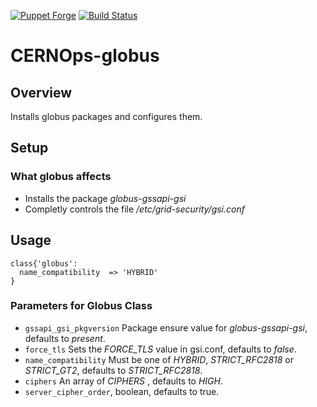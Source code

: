 [![Puppet Forge](http://img.shields.io/puppetforge/v/CERNOps/globus.svg)](https://forge.puppetlabs.com/CERNOps/globus)
[![Build Status](https://travis-ci.org/cernops/puppet-globus.svg?branch=master)](https://travis-ci.org/cernops/puppet-globus)
# CERNOps-globus

## Overview

Installs globus packages and configures them.

## Setup

### What globus affects

* Installs the package *globus-gssapi-gsi*
* Completly controls the file */etc/grid-security/gsi.conf*


## Usage

```puppet
class{'globus':
  name_compatibility  => 'HYBRID'
}
```

### Parameters for Globus Class
* `gssapi_gsi_pkgversion` Package ensure value for *globus-gssapi-gsi*, defaults to *present*.
* `force_tls` Sets the *FORCE_TLS* value in gsi.conf, defaults to *false*.
* `name_compatibility` Must be one of *HYBRID*, *STRICT_RFC2818* or *STRICT_GT2*, defaults to *STRICT_RFC2818*.
* `ciphers` An array of *CIPHERS* , defaults to *HIGH*.
* `server_cipher_order`, boolean, defaults to true.

